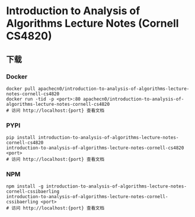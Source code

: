 # Introduction to Analysis of Algorithms Lecture Notes (Cornell CS4820)

## 下载

### Docker

```
docker pull apachecn0/introduction-to-analysis-of-algorithms-lecture-notes-cornell-cs4820
docker run -tid -p <port>:80 apachecn0/introduction-to-analysis-of-algorithms-lecture-notes-cornell-cs4820
# 访问 http://localhost:{port} 查看文档
```

### PYPI

```
pip install introduction-to-analysis-of-algorithms-lecture-notes-cornell-cs4820
introduction-to-analysis-of-algorithms-lecture-notes-cornell-cs4820 <port>
# 访问 http://localhost:{port} 查看文档
```

### NPM

```
npm install -g introduction-to-analysis-of-algorithms-lecture-notes-cornell-cssibaerling
introduction-to-analysis-of-algorithms-lecture-notes-cornell-cssibaerling <port>
# 访问 http://localhost:{port} 查看文档
```